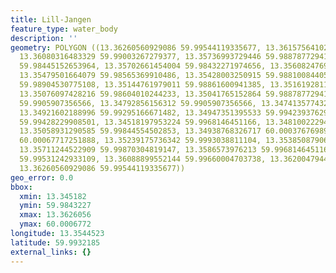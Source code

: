 ```yaml
---
title: Lill-Jangen
feature_type: water_body
description: ''
geometry: POLYGON ((13.36260560929086 59.99544119335677, 13.36157564102939 59.98994681613329,
  13.36080316483329 59.99003267279377, 13.35736993729446 59.98878772941686, 13.35831407486777
  59.98445152653964, 13.35702661454004 59.98432271974656, 13.35608247696762 59.98565369910486,
  13.35479501664079 59.98565369910486, 13.35428003250915 59.98810084405816, 13.35307840287137
  59.98904530775108, 13.35144761979011 59.98861600941385, 13.35161928116732 59.98604010244233,
  13.35076097428216 59.98604010244233, 13.35041765152864 59.98878772941686, 13.34870103775923
  59.9905907356566, 13.34792856156312 59.9905907356566, 13.34741357743239 59.99295166671482,
  13.34921602188996 59.99295166671482, 13.34947351395533 59.99423937629561, 13.3475852388096
  59.99428229908501, 13.34518197953224 59.9968146451166, 13.34810022294034 59.99741551233291,
  13.35058931290585 59.99844554502853, 13.34938768326717 60.00037676989504, 13.35076097428216
  60.00067717251888, 13.35239175736342 59.9993038811104, 13.35385087906747 59.9993038811104,
  13.35711244522909 59.99870304819147, 13.3586573976213 59.9968146451166, 13.35977319657092
  59.99531242933109, 13.36088899552144 59.99660004703738, 13.36200479447107 59.99604208551742,
  13.36260560929086 59.99544119335677))
geo_error: 0.0
bbox:
  xmin: 13.345182
  ymin: 59.9843227
  xmax: 13.3626056
  ymax: 60.0006772
longitude: 13.3544523
latitude: 59.9932185
external_links: {}
---
```

